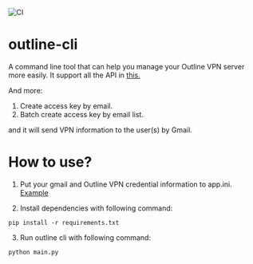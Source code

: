 ![CI](https://github.com/JMCFTW/outline-cli/workflows/CI/badge.svg)

# outline-cli
A command line tool that can help you manage your Outline VPN server more easily.
It support all the API in [this.](https://redocly.github.io/redoc/?url=https://raw.githubusercontent.com/Jigsaw-Code/outline-server/master/src/shadowbox/server/api.yml)

And more:
1. Create access key by email.
2. Batch create access key by email list.

and it will send VPN information to the user(s) by Gmail.

# How to use?
1. Put your gmail and Outline VPN credential information to app.ini.
	[Example](example-app.ini)

2. Install dependencies with following command:
```
pip install -r requirements.txt
```

3. Run outline cli with following command:
```
python main.py
```
